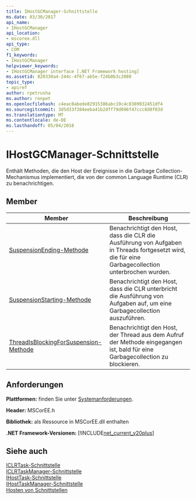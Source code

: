 ```yaml
---
title: IHostGCManager-Schnittstelle
ms.date: 03/30/2017
api_name:
- IHostGCManager
api_location:
- mscoree.dll
api_type:
- COM
f1_keywords:
- IHostGCManager
helpviewer_keywords:
- IHostGCManager interface [.NET Framework hosting]
ms.assetid: 820330a4-244c-4f67-ab5e-f24b0b3c2080
topic_type:
- apiref
author: rpetrusha
ms.author: ronpet
ms.openlocfilehash: c4eac8abede82915386abc19c4c8389932451df4
ms.sourcegitcommit: 3d5d33f384eeba41b2dff79d096f47ccc8d8f03d
ms.translationtype: MT
ms.contentlocale: de-DE
ms.lasthandoff: 05/04/2018
---
```

# <a name="ihostgcmanager-interface"></a>IHostGCManager-Schnittstelle
Enthält Methoden, die den Host der Ereignisse in die Garbage Collection-Mechanismus implementiert, die von der common Language Runtime (CLR) zu benachrichtigen.  
  
## <a name="members"></a>Member  
  
|Member|Beschreibung|  
|------------|-----------------|  
|[SuspensionEnding-Methode](../../../../docs/framework/unmanaged-api/hosting/ihostgcmanager-suspensionending-method.md)|Benachrichtigt den Host, dass die CLR die Ausführung von Aufgaben in Threads fortgesetzt wird, die für eine Garbagecollection unterbrochen wurden.|  
|[SuspensionStarting-Methode](../../../../docs/framework/unmanaged-api/hosting/ihostgcmanager-suspensionstarting-method.md)|Benachrichtigt den Host, dass die CLR unterbricht die Ausführung von Aufgaben auf, um eine Garbagecollection auszuführen.|  
|[ThreadIsBlockingForSuspension-Methode](../../../../docs/framework/unmanaged-api/hosting/ihostgcmanager-threadisblockingforsuspension-method.md)|Benachrichtigt den Host, der Thread aus dem Aufruf der Methode eingegangen ist, bald für eine Garbagecollection zu blockieren.|  
  
## <a name="requirements"></a>Anforderungen  
 **Plattformen:** finden Sie unter [Systemanforderungen](../../../../docs/framework/get-started/system-requirements.md).  
  
 **Header:** MSCorEE.h  
  
 **Bibliothek:** als Ressource in MSCorEE.dll enthalten  
  
 **.NET Framework-Versionen:** [!INCLUDE[net_current_v20plus](../../../../includes/net-current-v20plus-md.md)]  
  
## <a name="see-also"></a>Siehe auch  
 [ICLRTask-Schnittstelle](../../../../docs/framework/unmanaged-api/hosting/iclrtask-interface.md)  
 [ICLRTaskManager-Schnittstelle](../../../../docs/framework/unmanaged-api/hosting/iclrtaskmanager-interface.md)  
 [IHostTask-Schnittstelle](../../../../docs/framework/unmanaged-api/hosting/ihosttask-interface.md)  
 [IHostTaskManager-Schnittstelle](../../../../docs/framework/unmanaged-api/hosting/ihosttaskmanager-interface.md)  
 [Hosten von Schnittstellen](../../../../docs/framework/unmanaged-api/hosting/hosting-interfaces.md)
